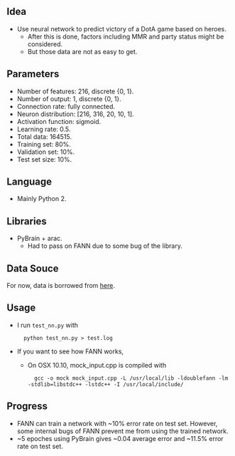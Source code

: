 ## Idea
+ Use neural network to predict victory of a DotA game based on heroes.
    + After this is done, factors including MMR and party status might be considered.
    + But those data are not as easy to get.

## Parameters
+ Number of features: 216, discrete {0, 1}.
+ Number of output: 1, discrete {0, 1}.
+ Connection rate: fully connected.
+ Neuron distribution: [216, 316, 20, 10, 1].
+ Activation function: sigmoid.
+ Learning rate: 0.5.
+ Total data: 164515.
+ Training set: 80%.
+ Validation set: 10%.
+ Test set size: 10%.

## Language
+ Mainly Python 2.

## Libraries
+ PyBrain + arac.
    + Had to pass on FANN due to some bug of the library.

## Data Souce
For now, data is borrowed from [here](http://kevintechnology.com/post/71621133663/using-machine-learning-to-recommend-heroes-for).

## Usage
+ I run `test_nn.py` with

        python test_nn.py > test.log

+ If you want to see how FANN works,
    + On OSX 10.10, mock_input.cpp is compiled with

            gcc -o mock mock_input.cpp -L /usr/local/lib -ldoublefann -lm -stdlib=libstdc++ -lstdc++ -I /usr/local/include/


## Progress
+ FANN can train a network with ~10% error rate on test set. However, some internal bugs of FANN prevent me from using the trained network.
+ ~5 epoches using PyBrain gives ~0.04 average error and ~11.5% error rate on test set.